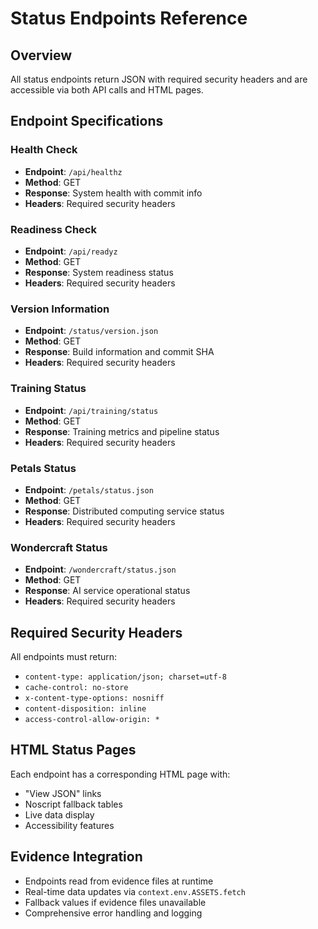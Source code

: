 # Status Endpoints Reference

## Overview
All status endpoints return JSON with required security headers and are accessible via both API calls and HTML pages.

## Endpoint Specifications

### Health Check
- **Endpoint**: `/api/healthz`
- **Method**: GET
- **Response**: System health with commit info
- **Headers**: Required security headers

### Readiness Check
- **Endpoint**: `/api/readyz`
- **Method**: GET
- **Response**: System readiness status
- **Headers**: Required security headers

### Version Information
- **Endpoint**: `/status/version.json`
- **Method**: GET
- **Response**: Build information and commit SHA
- **Headers**: Required security headers

### Training Status
- **Endpoint**: `/api/training/status`
- **Method**: GET
- **Response**: Training metrics and pipeline status
- **Headers**: Required security headers

### Petals Status
- **Endpoint**: `/petals/status.json`
- **Method**: GET
- **Response**: Distributed computing service status
- **Headers**: Required security headers

### Wondercraft Status
- **Endpoint**: `/wondercraft/status.json`
- **Method**: GET
- **Response**: AI service operational status
- **Headers**: Required security headers

## Required Security Headers
All endpoints must return:
- `content-type: application/json; charset=utf-8`
- `cache-control: no-store`
- `x-content-type-options: nosniff`
- `content-disposition: inline`
- `access-control-allow-origin: *`

## HTML Status Pages
Each endpoint has a corresponding HTML page with:
- "View JSON" links
- Noscript fallback tables
- Live data display
- Accessibility features

## Evidence Integration
- Endpoints read from evidence files at runtime
- Real-time data updates via `context.env.ASSETS.fetch`
- Fallback values if evidence files unavailable
- Comprehensive error handling and logging

